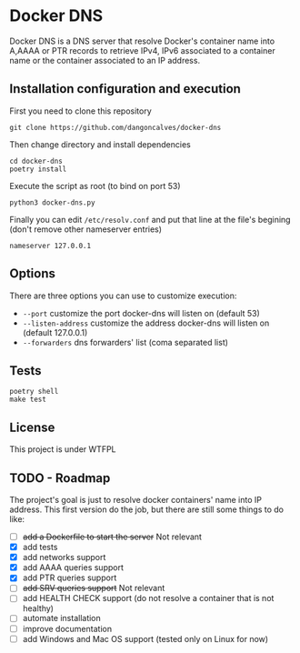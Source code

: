 # Docker DNS

Docker DNS is a DNS server that resolve Docker's container name into
A,AAAA or PTR records to retrieve IPv4, IPv6 associated to a container
name or the container associated to an IP address.

## Installation configuration and execution

First you need to clone this repository

```
git clone https://github.com/dangoncalves/docker-dns
```

Then change directory and install dependencies

```
cd docker-dns
poetry install
```

Execute the script as root (to bind on port 53)

```
python3 docker-dns.py
```

Finally you can edit `/etc/resolv.conf` and put that line at the file's begining
(don't remove other nameserver entries)

```
nameserver 127.0.0.1
```

## Options

There are three options you can use to customize execution:

 * `--port` customize the port docker-dns will listen on (default 53)
 * `--listen-address` customize the address docker-dns will listen on
   (default 127.0.0.1)
 * `--forwarders` dns forwarders' list (coma separated list)

## Tests

```
poetry shell
make test
```

## License

This project is under WTFPL

## TODO - Roadmap

The project's goal is just to resolve docker containers' name into IP address.
This first version do the job, but there are still some things to do like:
- [ ] ~~add a Dockerfile to start the server~~ Not relevant
- [x] add tests
- [x] add networks support
- [x] add AAAA queries support
- [x] add PTR queries support
- [ ] ~~add SRV queries support~~ Not relevant
- [ ] add HEALTH CHECK support (do not resolve a container that is not healthy)
- [ ] automate installation
- [ ] improve documentation
- [ ] add Windows and Mac OS support (tested only on Linux for now)

